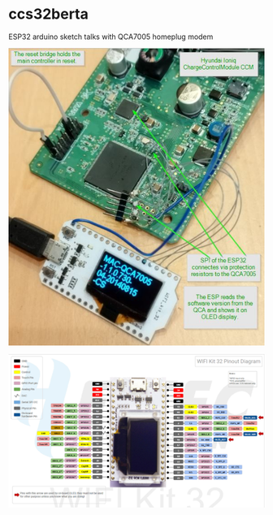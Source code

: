 
# ccs32berta

ESP32 arduino sketch talks with QCA7005 homeplug modem

![image](ccs32berta_readsSwVersionFromCCM.jpg)

![image](wifi_kit_32_pinout.png)

